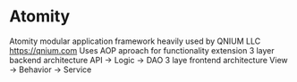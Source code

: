 # Atomity
Atomity modular application framework heavily used by QNIUM LLC https://qnium.com
Uses AOP aproach for functionality extension
3 layer backend architecture API -> Logic -> DAO
3 laye frontend architecture View -> Behavior -> Service
